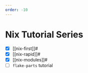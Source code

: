 ```yaml
---
order: -10
---
```


# Nix Tutorial Series

- [x] [[nix-first]]#
- [x] [[nix-rapid]]#
- [x] [[nix-modules]]#
- [ ] `flake-parts` tutorial
